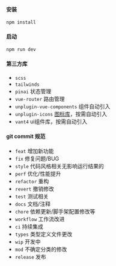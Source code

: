 #### 安装
```
npm install 
```

#### 启动
```
npm run dev
```


#### 第三方库

* `scss`
* `tailwinds`
* `pinai` 状态管理
* `vue-router` 路由管理
* `unplugin-vue-components` 组件自动引入
* `unplugin-icons` [图标库](https://icones.js.org/)，按需自动引入 
* `vant4` ui组件库，按需自动引入


#### git commit 规范

- `feat` 增加新功能
- `fix` 修复问题/BUG
- `style` 代码风格相关无影响运行结果的
- `perf` 优化/性能提升
- `refactor` 重构
- `revert` 撤销修改
- `test` 测试相关
- `docs` 文档/注释
- `chore` 依赖更新/脚手架配置修改等
- `workflow` 工作流改进
- `ci` 持续集成
- `types` 类型定义文件更改
- `wip` 开发中
- `mod` 不确定分类的修改
- `release` 发布

